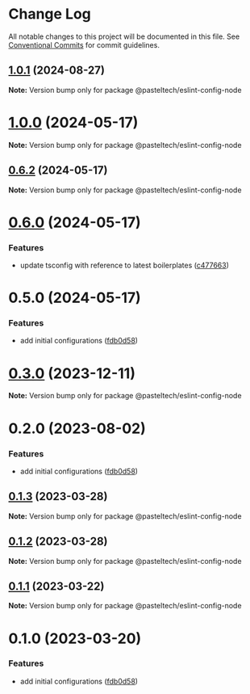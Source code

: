 # Change Log

All notable changes to this project will be documented in this file.
See [Conventional Commits](https://conventionalcommits.org) for commit guidelines.

## [1.0.1](https://github.com/pasteltech/coding-standard-typescript/compare/v1.0.0...v1.0.1) (2024-08-27)

**Note:** Version bump only for package @pasteltech/eslint-config-node





# [1.0.0](https://github.com/pasteltech/coding-standard-typescript/compare/v0.6.2...v1.0.0) (2024-05-17)

**Note:** Version bump only for package @pasteltech/eslint-config-node





## [0.6.2](https://github.com/pasteltech/coding-standard-typescript/compare/v0.6.1...v0.6.2) (2024-05-17)

**Note:** Version bump only for package @pasteltech/eslint-config-node





# [0.6.0](https://github.com/pasteltech/coding-standard-typescript/compare/v0.5.0...v0.6.0) (2024-05-17)


### Features

* update tsconfig with reference to latest boilerplates ([c477663](https://github.com/pasteltech/coding-standard-typescript/commit/c477663063c38160d665045c148122fd80e169ac))





# 0.5.0 (2024-05-17)


### Features

* add initial configurations ([fdb0d58](https://github.com/pasteltech/coding-standard-typescript/commit/fdb0d58d7a0bb85c80851aede7756b59a416f528))





# [0.3.0](https://github.com/pasteltech/coding-standard-typescript/compare/@pasteltech/eslint-config-node@0.2.0...@pasteltech/eslint-config-node@0.3.0) (2023-12-11)

**Note:** Version bump only for package @pasteltech/eslint-config-node





# 0.2.0 (2023-08-02)


### Features

* add initial configurations ([fdb0d58](https://github.com/pasteltech/coding-standard-typescript/commit/fdb0d58d7a0bb85c80851aede7756b59a416f528))





## [0.1.3](https://github.com/pasteltech/coding-standard-typescript/compare/@pasteltech/eslint-config-node@0.1.2...@pasteltech/eslint-config-node@0.1.3) (2023-03-28)

**Note:** Version bump only for package @pasteltech/eslint-config-node





## [0.1.2](https://github.com/pasteltech/coding-standard-typescript/compare/@pasteltech/eslint-config-node@0.1.1...@pasteltech/eslint-config-node@0.1.2) (2023-03-28)

**Note:** Version bump only for package @pasteltech/eslint-config-node





## [0.1.1](https://github.com/pasteltech/coding-standard-typescript/compare/@pasteltech/eslint-config-node@0.1.0...@pasteltech/eslint-config-node@0.1.1) (2023-03-22)

**Note:** Version bump only for package @pasteltech/eslint-config-node





# 0.1.0 (2023-03-20)


### Features

* add initial configurations ([fdb0d58](https://github.com/pasteltech/coding-standard-typescript/commit/fdb0d58d7a0bb85c80851aede7756b59a416f528))
